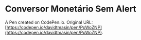 # Conversor Monetário Sem Alert

A Pen created on CodePen.io. Original URL: [https://codepen.io/davidtmasin/pen/PoWoZNP](https://codepen.io/davidtmasin/pen/PoWoZNP).


